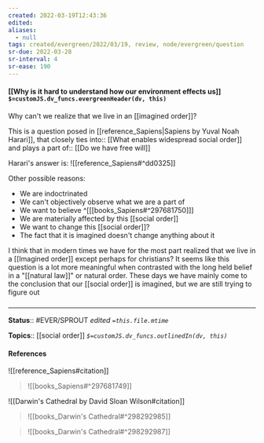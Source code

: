 ```yaml
---
created: 2022-03-19T12:43:36 
edited: 
aliases:
  - null
tags: created/evergreen/2022/03/19, review, node/evergreen/question
sr-due: 2022-03-28
sr-interval: 4
sr-ease: 190
---
```


#### [[Why is it hard to understand how our environment effects us]] `$=customJS.dv_funcs.evergreenHeader(dv, this)`

Why can't we realize that we live in an [[imagined order]]?

This is a question posed in [[reference_Sapiens|Sapiens by Yuval Noah Harari]], that closely 
ties into:: [[What enables widespread social order]]
and plays a 
part of:: [[Do we have free will]]

Harari's answer is:
![[reference_Sapiens#^dd0325]]

Other possible reasons:
- We are indoctrinated
- We can't objectively observe what we are a part of
- We want to believe ^[[[books_Sapiens#^297681750]]]
- We are materially affected by this [[social order]]
- We want to change this [[social order]]?
- The fact that it is imagined doesn't change anything about it

I think that in modern times we have for the most part realized that we live in a [[Imagined order]] except perhaps for christians? It seems like this question is a lot more meaningful when contrasted with the long held belief in a "[[natural law]]" or natural order. These days we have mainly come to the conclusion that our [[social order]] is imagined, but we are still trying to figure out 

### <hr class="footnote"/>

**Status**:: #EVER/SPROUT
*edited `=this.file.mtime`*

**Topics**:: [[social order]]
*`$=customJS.dv_funcs.outlinedIn(dv, this)`*

#### References

![[reference_Sapiens#citation]]

> ![[books_Sapiens#^297681749]]

![[Darwin's Cathedral by David Sloan Wilson#citation]]

> ![[books_Darwin's Cathedral#^298292985]]

> ![[books_Darwin's Cathedral#^298292987]]
